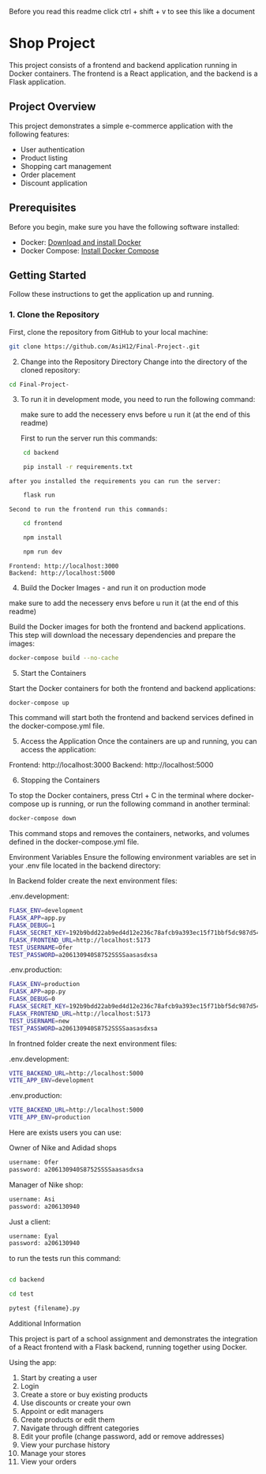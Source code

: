 Before you read this readme click ctrl + shift + v to see this like a document

# Shop Project

This project consists of a frontend and backend application running in Docker containers. The frontend is a React application, and the backend is a Flask application.

## Project Overview

This project demonstrates a simple e-commerce application with the following features:
- User authentication
- Product listing
- Shopping cart management
- Order placement
- Discount application

## Prerequisites

Before you begin, make sure you have the following software installed:

- Docker: [Download and install Docker](https://www.docker.com/get-started)
- Docker Compose: [Install Docker Compose](https://docs.docker.com/compose/install/)

## Getting Started

Follow these instructions to get the application up and running.

### 1. Clone the Repository

First, clone the repository from GitHub to your local machine:

```bash
git clone https://github.com/AsiH12/Final-Project-.git
```

2. Change into the Repository Directory
Change into the directory of the cloned repository:

```bash
cd Final-Project-
```

3. To run it in development mode, you need to run the following command:

    make sure to add the necessery envs before u run it (at the end of this readme)

    First to run the server run this commands:

```bash
    cd backend

    pip install -r requirements.txt
```


    after you installed the requirements you can run the server:


```bash
    flask run
```

    Second to run the frontend run this commands:

```bash
    cd frontend

    npm install

    npm run dev
```
    

    Frontend: http://localhost:3000
    Backend: http://localhost:5000



4. Build the Docker Images - and run it on production mode

make sure to add the necessery envs before u run it (at the end of this readme)

Build the Docker images for both the frontend and backend applications. This step will download the necessary dependencies and prepare the images:

```bash
docker-compose build --no-cache
```

5. Start the Containers

Start the Docker containers for both the frontend and backend applications:

```bash
docker-compose up
```

This command will start both the frontend and backend services defined in the docker-compose.yml file.

5. Access the Application
Once the containers are up and running, you can access the application:

Frontend: http://localhost:3000
Backend: http://localhost:5000

6. Stopping the Containers

To stop the Docker containers, press Ctrl + C in the terminal where docker-compose up is running, or run the following command in another terminal:

```bash
docker-compose down
```

This command stops and removes the containers, networks, and volumes defined in the docker-compose.yml file.

Environment Variables
Ensure the following environment variables are set in your .env file located in the backend directory:


In Backend folder create the next environment files:

.env.development:

```bash
FLASK_ENV=development
FLASK_APP=app.py
FLASK_DEBUG=1
FLASK_SECRET_KEY=192b9bdd22ab9ed4d12e236c78afcb9a393ec15f71bbf5dc987d54727823bcbf
FLASK_FRONTEND_URL=http://localhost:5173
TEST_USERNAME=Ofer
TEST_PASSWORD=a206130940S8752SSSSaasasdxsa
```

.env.production:

```bash
FLASK_ENV=production
FLASK_APP=app.py
FLASK_DEBUG=0
FLASK_SECRET_KEY=192b9bdd22ab9ed4d12e236c78afcb9a393ec15f71bbf5dc987d54727823bcbf
FLASK_FRONTEND_URL=http://localhost:5173
TEST_USERNAME=new
TEST_PASSWORD=a206130940S8752SSSSaasasdxsa
```

In frontned folder create the next environment files:

.env.development:

```bash
VITE_BACKEND_URL=http://localhost:5000
VITE_APP_ENV=development
```

.env.production:
```bash
VITE_BACKEND_URL=http://localhost:5000
VITE_APP_ENV=production
```


Here are exists users you can use:

Owner of Nike and Adidad shops

```bash
username: Ofer
password: a206130940S8752SSSSaasasdxsa
```

Manager of Nike shop:

```bash
username: Asi
password: a206130940
```
Just a client:

```bash
username: Eyal
password: a206130940
```

to run the tests run this command:

```bash

cd backend

cd test

pytest {filename}.py
```


Additional Information

This project is part of a school assignment and demonstrates the integration of a React frontend with a Flask backend, running together using Docker.

Using the app:
1. Start by creating a user
2. Login
3. Create a store or buy existing products
4. Use discounts or create your own
5. Appoint or edit managers
6. Create products or edit them
7. Navigate through diffrent categories
8. Edit your profile (change password, add or remove addresses)
9. View your purchase history
10. Manage your stores
11. View your orders